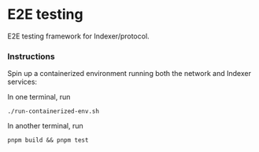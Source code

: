 # E2E testing

E2E testing framework for Indexer/protocol.

### Instructions

Spin up a containerized environment running both the network and Indexer services:

In one terminal, run

```
./run-containerized-env.sh
```

In another terminal, run
```
pnpm build && pnpm test
```
